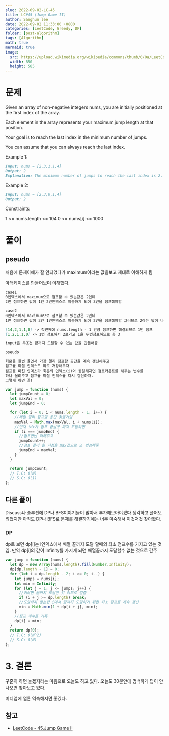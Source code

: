 ```yaml
---
slug: 2022-09-02-LC-45
title: LC#45 (Jump Game II)
author: Sanghun lee
date: 2022-09-02 11:33:00 +0800
categories: [LeetCode, Greedy, DP]
folder: [post-algorithm]
tags: [Algorithm]
math: true
mermaid: true
image:
  src: https://upload.wikimedia.org/wikipedia/commons/thumb/0/0a/LeetCode_Logo_black_with_text.svg/640px-LeetCode_Logo_black_with_text.svg.png
  width: 850
  height: 585
---
```


# 문제

Given an array of non-negative integers nums, you are initially positioned at the first index of the array.

Each element in the array represents your maximum jump length at that position.

Your goal is to reach the last index in the minimum number of jumps.

You can assume that you can always reach the last index.

Example 1:

```md
Input: nums = [2,3,1,1,4]
Output: 2
Explanation: The minimum number of jumps to reach the last index is 2. Jump 1 step from index 0 to 1, then 3 steps to the last index.
```

Example 2:

```md
Input: nums = [2,3,0,1,4]
Output: 2
```

Constraints:

1 <= nums.length <= 104
0 <= nums[i] <= 1000

# 풀이

## pseudo

처음에 문제이해가 잘 안되었다가 maximum이라는 값을보고 제대로 이해하게 됨

아래케이스를 만들어보며 이해했다.

```md
case1
0인덱스에서 maximum으로 점프할 수 있는값은 2인데
2번 점프하면 값이 1인 2번인덱스로 이동하게 되어 3번을 점프해야함

case2
0인덱스에서 maximum으로 점프할 수 있는값은 2인데
1번 점프하면 값이 3인 1번인덱스로 이동하게 되어 2번을 점프해야함 그러므로 2라는 답이 나오는것

[14,2,1,1,0] -> 첫번째에 nums.length - 1 만큼 점프하면 해결되므로 1번 점프
[1,2,1,1,0] -> 1번 점프해서 2로가고 1을 두번점프하므로 총 3

input은 무조건 끝까지 도달할 수 있는 값을 만들어줌
```

```md
pseudo

회문을 한번 돌면서 가장 멀리 점프할 공간을 계속 갱신해주고
점프를 마칠 인덱스도 따로 저장해주자
점프를 마친 인덱스가 회문의 인덱스(i)와 동일해지면 점프카운트를 해주는 변수를
하나 올려주고 점프를 마칠 인덱스를 다시 갱신하자.
그렇게 하면 끝!
```

```javascript
var jump = function (nums) {
  let jumpCount = 0;
  let maxVal = 0;
  let jumpEnd = 0;

  for (let i = 0; i < nums.length - 1; i++) {
    //제일 멀리 점프할 공간 찾을거임
    maxVal = Math.max(maxVal, i + nums[i]);
    //현재 idx가 점프 끝날곳 까지 도달하면
    if (i === jumpEnd) {
      //점프한번 더해주고
      jumpCount++;
      //점프 끝이 될 지점을 max값으로 또 변경해줌
      jumpEnd = maxVal;
    }
  }

  return jumpCount;
  // T.C: O(N)
  // S.C: O(1)
};
```

## 다른 풀이

Discuss나 솔루션에 DP나 BFS이야기들이 많아서 추가해보아야겠다 생각하고 풀어보려했지만
아직도 DP나 BFS로 문제를 해결하기에는 너무 미숙해서 이것저것 찾아봤다.

### DP

dp로 보면
dp[i]는 i인덱스에서 배열 끝까지 도달 할때의 최소 점프수를 가지고 있는 것임.
만약 dp[i]의 값이 Infinity를 가지게 되면 배열끝까지 도달할수 없는 것으로 간주

```javascript
var jump = function (nums) {
  let dp = new Array(nums.length).fill(Number.Infinity);
  dp[dp.length - 1] = 0;
  for (let i = dp.length - 2; i >= 0; i--) {
    let jumps = nums[i];
    let min = Infinity;
    for (let j = 1; j <= jumps; j++) {
      //이러면 끝까지 도달한 것 이므로 멈춤
      if (i + j >= dp.length) break;
      //도달하지 않는한 i에서 끝까지 도달하기 위한 최소 점프를 계속 갱신
      min = Math.min(1 + dp[i + j], min);
    }
    //점프 개수를 기록
    dp[i] = min;
  }
  return dp[0];
  // T.C: O(N^2)
  // S.C: O(N)
};
```

# 3. 결론

꾸준히 하면 늘겠지라는 마음으로 오늘도 하고 있다.
오늘도 30분안에 명백하게 답이 안나오면 찾아보고 있다.

미디엄에 얼른 익숙해지면 좋겠다.

## 참고

- [LeetCode - 45.Jump Game II](https://leetcode.com/submissions/detail/789489716/)
